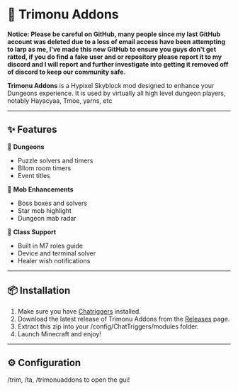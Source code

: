 # 🤖 Trimonu Addons

**Notice: Please be careful on GitHub, many people since my last GitHub account was deleted due to a loss of email access have been attempting to larp as me, I've made this new GitHub to ensure you guys don't get ratted, if you do find a fake user and or repository please report it to my discord and I will report and further investigate into getting it removed off of discord to keep our community safe.**

**Trimonu Addons** is a Hypixel Skyblock mod designed to enhance your Dungeons experience. It is used by virtually all high level dungeon players, notably Hayacyaa, Tmoe, yarns, etc

---

## ✨ Features

🔹 **Dungeons**  
- Puzzle solvers and timers
- Bllom room timers
- Event titles

🔹 **Mob Enhancements**  
- Boss boxes and solvers 
- Star mob highlight
- Dungeon mab radar

🔹 **Class Support**  
- Built in M7 roles guide
- Device and terminal solver
- Healer wish notifications

---

## 📦 Installation

1. Make sure you have [Chatriggers](https://chattriggers.com/) installed.  
2. Download the latest release of Trimonu Addons from the [Releases](https://github.com/Tmoe-6I7/Trimonu-Addons/releases/tag/TrimonuAddons) page.  
3. Extract this zip into your /config/ChatTriggers/modules folder.
4. Launch Minecraft and enjoy!

---

## ⚙️ Configuration

/trim, /ta, /trimonuaddons to open the gui!
